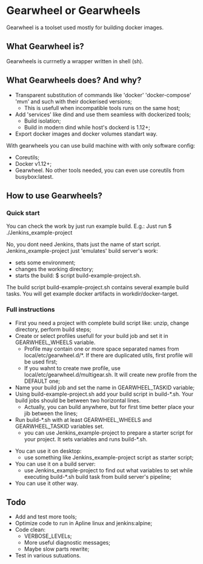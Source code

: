 # Gearwheel or Gearwheels

Gearwheel is a toolset used mostly for building docker images.

## What Gearwheel is?

Gearwheels is currnetly a wrapper written in shell (sh).

## What Gearwheels does? And why?

* Transparent substitution of commands like 'docker' 'docker-compose' 'mvn' and such with their dockerised versions;
  * This is usefull when incompatible tools runs on the same host;
* Add 'services' like dind and use them seamless with dockerized tools;
  * Build isolation;
  * Build in modern dind while host's dockerd is 1.12+;
* Export docker images and docker volumes standart way.

With gearwheels you can use build machine with with only software config:
- Coreutils;
- Docker v1.12+;
- Gearwheel.
No other tools needed, you can even use coreutils from busybox:latest.

## How to use Gearwheels?

### Quick start

You can check the work by just run example build. E.g.: Just run $ ./Jenkins_example-project

No, you dont need Jenkins, thats just the name of start script.
Jenkins_example-project just 'emulates' build server's work:
- sets some environment;
- changes the working directory;
- starts the build: $ script build-example-project.sh.

The build script build-example-project.sh contains several example build tasks.
You will get example docker artifacts in workdir/docker-target.

### Full instructions

- First you need a project with complete build script like: unzip, change directory, perform build steps;
- Create or select profiles usefull for your build job and set it in GEARWHEEL_WHEELS variable.
  - Profile may contain one or more space separated names from local/etc/gearwheel.d/*. If there are duplicated utils, first profile will be used first;
  - If you wahnt to create nwe profile, use local/etc/gearwheel.d/multigear.sh. It will create new profile from the DEFAULT one;
- Name your build job and set the name in GEARWHEEL_TASKID variable;
- Using build-example-project.sh add your build script in build-*.sh. Your build jobs should be between two horizontal lines.
  - Actually, you can build anywhere, but for first time better place your jib between the lines;
- Run build-*.sh with at least GEARWHEEL_WHEELS and GEARWHEEL_TASKID variables set.
  - you can use Jenkins_example-project to prepare a starter script for your project. It sets variables and runs build-*.sh.

* You can use it on desktop:
  - use something like Jenkins_example-project script as starter script;
* You can use it on a build server:
  - use Jenkins_example-project to find out what variables to set while executing build-*.sh build task from build server's pipeline;
* You can use it other way.

## Todo

* Add and test more tools;
* Optimize code to run in Apline linux and jenkins:alpine;
* Code clean:
  * VERBOSE_LEVELs;
  * More useful diagnostic messages;
  * Maybe slow parts rewrite;
* Test in various sutuations.
